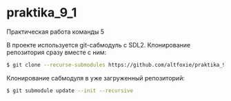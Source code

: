 ﻿# praktika_9_1

Практическая работа команды 5

В проекте используется git-сабмодуль с SDL2. Клонирование репозитория сразу вместе с ним:
```bash
$ git clone --recurse-submodules https://github.com/altfoxie/praktika_9_1.git
```

Клонирование сабмодуля в уже загруженный репозиторий:
```bash
$ git submodule update --init --recursive
```